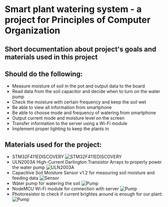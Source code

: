 # Smart plant watering system - a project for Principles of Computer Organization
## Short documentation about project's goals and materials used in this project

## Should do the following:
- Measure moisture of soil in the pot and output data to the board
- Read data from the soil capacitor and decide when to turn on the water pump
- Check the moisture with certain frequency and keep the soil wet
- Be able to view all information from smartphone
- Be able to choose mode and frequency of watering from smartphone
- Output current mode and moisture level on the screen
- Transfer information to the server using a Wi-Fi module
- Implement proper lighting to keep the plants in 

## Materials used for the project:
- STM32F411EDISCOVERY
![STM32F411EDISCOVERY](https://media.digikey.com/Photos/STMicro%20Photos/STM32F411E-DISCO.JPG)
- ULN2003A High-Current Darlington Transistor Arrays to properly power the water pump
![ULN2003A](https://botland.com.pl/61583-large_default/integrated-circuit-uln2003a-7xdarlington-smd.jpg)
- Capacitive Soil Moisture Sensor v1.2 for measuring soil moisture and feeding data
![Sensor](https://cdn.shopify.com/s/files/1/0069/6513/3376/products/5pcs-Capacitive-Soil-Sensor-Module-Soil-Moisture-Detection-Sensor-Analog-Output-DIY-Electronic-for-Arduino_1.jpg?v=1557471842)
- Water pump for watering the soil
![Pump](https://1436477554.rsc.cdn77.org/wp-content/uploads/2018/06/2PCs-Mini-Water-Pump-3V-0.5W-Tube-02-640x444.jpg)
- NodeMCU Wi-Fi module for connection with server
![Pump](https://www.cytron.io/image/cache/catalog/products/NODEMCU-V3/NodeMCU%20V3%20Lolin%20(1)-0-1-1-800x800.jpg)
- Photoresistor to check if current brightes around is enough for our plant.
![Pump](https://cdn.awsli.com.br/600x700/468/468162/produto/19414320/sensor-fotoresistor-ldr-de-5mm-6344c5f4.jpg)

